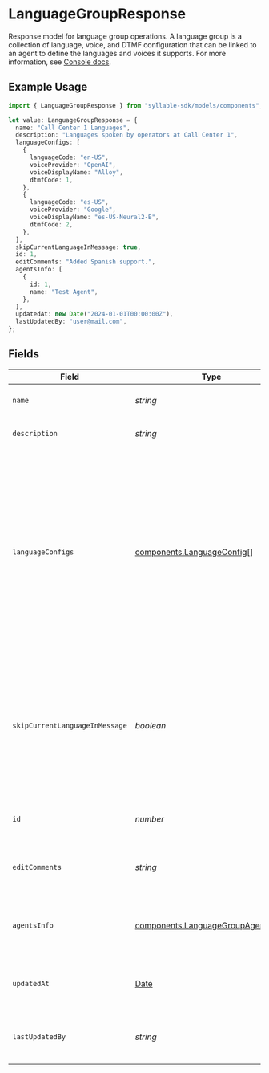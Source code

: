 # LanguageGroupResponse

Response model for language group operations.
A language group is a collection of language, voice, and DTMF configuration that can be
linked to an agent to define the languages and voices it supports. For more information, see
[Console docs](https://docs.syllable.ai/Resources/LanguageGroups).

## Example Usage

```typescript
import { LanguageGroupResponse } from "syllable-sdk/models/components";

let value: LanguageGroupResponse = {
  name: "Call Center 1 Languages",
  description: "Languages spoken by operators at Call Center 1",
  languageConfigs: [
    {
      languageCode: "en-US",
      voiceProvider: "OpenAI",
      voiceDisplayName: "Alloy",
      dtmfCode: 1,
    },
    {
      languageCode: "es-US",
      voiceProvider: "Google",
      voiceDisplayName: "es-US-Neural2-B",
      dtmfCode: 2,
    },
  ],
  skipCurrentLanguageInMessage: true,
  id: 1,
  editComments: "Added Spanish support.",
  agentsInfo: [
    {
      id: 1,
      name: "Test Agent",
    },
  ],
  updatedAt: new Date("2024-01-01T00:00:00Z"),
  lastUpdatedBy: "user@mail.com",
};
```

## Fields

| Field                                                                                                                                                                                                                          | Type                                                                                                                                                                                                                           | Required                                                                                                                                                                                                                       | Description                                                                                                                                                                                                                    | Example                                                                                                                                                                                                                        |
| ------------------------------------------------------------------------------------------------------------------------------------------------------------------------------------------------------------------------------ | ------------------------------------------------------------------------------------------------------------------------------------------------------------------------------------------------------------------------------ | ------------------------------------------------------------------------------------------------------------------------------------------------------------------------------------------------------------------------------ | ------------------------------------------------------------------------------------------------------------------------------------------------------------------------------------------------------------------------------ | ------------------------------------------------------------------------------------------------------------------------------------------------------------------------------------------------------------------------------ |
| `name`                                                                                                                                                                                                                         | *string*                                                                                                                                                                                                                       | :heavy_check_mark:                                                                                                                                                                                                             | The name of the language group.                                                                                                                                                                                                | Call Center 1 Languages                                                                                                                                                                                                        |
| `description`                                                                                                                                                                                                                  | *string*                                                                                                                                                                                                                       | :heavy_minus_sign:                                                                                                                                                                                                             | Description of the language group.                                                                                                                                                                                             | Languages spoken by operators at Call Center 1                                                                                                                                                                                 |
| `languageConfigs`                                                                                                                                                                                                              | [components.LanguageConfig](../../models/components/languageconfig.md)[]                                                                                                                                                       | :heavy_check_mark:                                                                                                                                                                                                             | Voice and DTMF configurations for each language in the group.                                                                                                                                                                  | [<br/>{<br/>"dtmf_code": 1,<br/>"language_code": "en-US",<br/>"voice_display_name": "Alloy",<br/>"voice_provider": "OpenAI"<br/>},<br/>{<br/>"dtmf_code": 2,<br/>"language_code": "es-US",<br/>"voice_display_name": "es-US-Neural2-B",<br/>"voice_provider": "Google"<br/>}<br/>] |
| `skipCurrentLanguageInMessage`                                                                                                                                                                                                 | *boolean*                                                                                                                                                                                                                      | :heavy_check_mark:                                                                                                                                                                                                             | Whether a custom message using the language group to generate a language DTMF menu should skip the agent's current language in the menu.                                                                                       | true                                                                                                                                                                                                                           |
| `id`                                                                                                                                                                                                                           | *number*                                                                                                                                                                                                                       | :heavy_check_mark:                                                                                                                                                                                                             | The ID of the language group to update.                                                                                                                                                                                        | 1                                                                                                                                                                                                                              |
| `editComments`                                                                                                                                                                                                                 | *string*                                                                                                                                                                                                                       | :heavy_minus_sign:                                                                                                                                                                                                             | Comments for the most recent edit to the language group.                                                                                                                                                                       | Added Spanish support.                                                                                                                                                                                                         |
| `agentsInfo`                                                                                                                                                                                                                   | [components.LanguageGroupAgentInfo](../../models/components/languagegroupagentinfo.md)[]                                                                                                                                       | :heavy_minus_sign:                                                                                                                                                                                                             | IDs and names of the agents linked to the language group                                                                                                                                                                       | [<br/>{<br/>"id": 1,<br/>"name": "Test Agent"<br/>}<br/>]                                                                                                                                                                      |
| `updatedAt`                                                                                                                                                                                                                    | [Date](https://developer.mozilla.org/en-US/docs/Web/JavaScript/Reference/Global_Objects/Date)                                                                                                                                  | :heavy_check_mark:                                                                                                                                                                                                             | Timestamp of the last update to the language group.                                                                                                                                                                            | 2024-01-01T00:00:00Z                                                                                                                                                                                                           |
| `lastUpdatedBy`                                                                                                                                                                                                                | *string*                                                                                                                                                                                                                       | :heavy_check_mark:                                                                                                                                                                                                             | Email of the user who last updated the language group.                                                                                                                                                                         | user@mail.com                                                                                                                                                                                                                  |